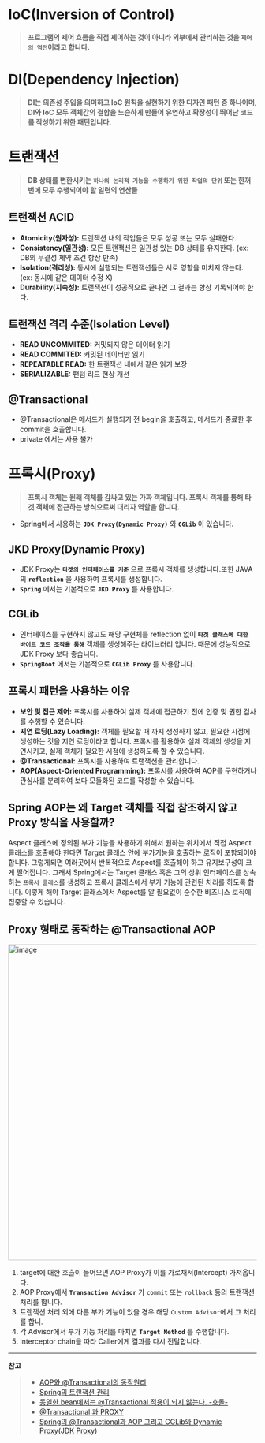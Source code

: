 # IoC(Inversion of Control)
> **프로그램의 제어 흐름을 직접 제어하는 것이 아니라 외부에서 관리하는 것을 `제어의 역전`이라고 합니다.**

# DI(Dependency Injection)
> **DI는 의존성 주입을 의미하고 IoC 원칙을 실현하기 위한 디자인 패턴 중 하나이며, DI와 IoC 모두 객체간의 결합을 느슨하게 만들어 유연하고 확장성이 뛰어난 코드를 작성하기 위한 패턴입니다.**

# 트랜잭션
> **DB 상태를 변환시키는 `하나의 논리적 기능을 수행하기 위한 작업의 단위` 또는 한꺼번에 모두 수행되어야 할 일련의 연산들**

## 트랜잭션 ACID
- **Atomicity(원자성):** 트랜잭션 내의 작업들은 모두 성공 또는 모두 실패한다.
- **Consistency(일관성):** 모든 트랜잭션은 일관성 있는 DB 상태를 유지한다. (ex: DB의 무결성 제약 조건 항상 만족)
- **Isolation(격리성):** 동시에 실행되는 트랜잭션들은 서로 영향을 미치지 않는다. (ex: 동시에 같은 데이터 수정 X)
- **Durability(지속성):** 트랜잭션이 성공적으로 끝나면 그 결과는 항상 기록되어야 한다.

## 트랜잭션 격리 수준(Isolation Level)
- **READ UNCOMMITED:** 커밋되지 않은 데이터 읽기
- **READ COMMITED:** 커밋된 데이터만 읽기
- **REPEATABLE READ:** 한 트랜잭션 내에서 같은 읽기 보장
- **SERIALIZABLE:** 팬텀 리드 현상 개선

## @Transactional
- @Transactional은 메서드가 실행되기 전 begin을 호출하고, 메서드가 종료한 후 commit을 호출합니다.
- private 에서는 사용 불가

# 프록시(Proxy)
> **프록시 객체는 원래 객체를 감싸고 있는 가짜 객체입니다. 프록시 객체를 통해 타겟 객체에 접근하는 방식으로써 대리자 역할을 합니다.**
- Spring에서 사용하는 **`JDK Proxy(Dynamic Proxy)`** 와 **`CGLib`** 이 있습니다.
  
## JKD Proxy(Dynamic Proxy)
- JDK Proxy는 **`타겟의 인터페이스를 기준`** 으로 프록시 객체를 생성합니다.또한 JAVA의 **`reflection`** 을 사용하여 프록시를 생성합니다.
- **`Spring`** 에서는 기본적으로 **`JKD Proxy`** 를 사용합니다.

## CGLib
- 인터페이스를 구현하지 않고도 해당 구현체를 reflection 없이 **`타겟 클래스에 대한 바이트 코드 조작을 통해`** 객체를 생성해주는 라이브러리 입니다. 때문에 성능적으로 JDK Proxy 보다 좋습니다.
- **`SpringBoot`** 에서는 기본적으로 **`CGLib Proxy`** 를 사용합니다.

## 프록시 패턴을 사용하는 이유
- **보안 및 접근 제어:** 프록시를 사용하여 실제 객체에 접근하기 전에 인증 및 권한 검사를 수행할 수 있습니다.
- **지연 로딩(Lazy Loading):** 객체를 필요할 때 까지 생성하지 않고, 필요한 시점에 생성하는 것을 지연 로딩이라고 합니다. 프록시를 활용하여 실제 객체의 생성을 지연시키고, 실제 객체가 필요한 시점에 생성하도록 할 수 있습니다.
- **@Transactional:** 프록시를 사용하여 트랜잭션을 관리합니다.
- **AOP(Aspect-Oriented Programming):** 프록시를 사용하여 AOP를 구현하거나 관심사를 분리하여 보다 모듈화된 코드를 작성할 수 있습니다.

## Spring AOP는 왜 Target 객체를 직접 참조하지 않고 Proxy 방식을 사용할까?
Aspect 클래스에 정의된 부가 기능을 사용하기 위해서 원하는 위치에서 직접 Aspect 클래스를 호출해야 한다면 Target 클래스 안에 부가기능을 호출하는 로직이 포함되어야 합니다.
그렇게되면 여러곳에서 반복적으로 Aspect를 호출해야 하고 유지보구성이 크게 떨어집니다.
그래서 Spring에서는 Target 클래스 혹은 그의 상위 인터페이스를 상속하는 `프록시 클래스`를 생성하고 프록시 클래스에서 부가 기능에 관련된 처리를 하도록 합니다. 이렇게 해야 Target 클래스에서 Aspect를 알 필요없이 순수한 비즈니스 로직에 집중할 수 있습니다.

## Proxy 형태로 동작하는 @Transactional AOP

<img width="641" alt="image" src="https://github.com/FastCampusKDTBackend/KDT_Y_BE_Toy_Project1/assets/68748397/1fe89dd1-4c2e-4ec1-b19a-99e9e5e078d2">

1. target에 대한 호출이 들어오면 AOP Proxy가 이를 가로채서(Intercept) 가져옵니다.
2. AOP Proxy에서 **`Transaction Advisor`** 가 `commit` 또는 `rollback` 등의 트랜잭션 처리를 합니다.
3. 트랜잭션 처리 외에 다른 부가 기능이 있을 경우 해당 `Custom Advisor`에서 그 처리를 합니.
4. 각 Advisor에서 부가 기능 처리를 마치면 **`Target Method`** 를 수행합니다.
5. Interceptor chain을 따라 Caller에게 결과를 다시 전달합니다.
---

**참고**
> - [AOP와 @Transactional의 동작원리](https://velog.io/@ann0905/AOP%EC%99%80-Transactional%EC%9D%98-%EB%8F%99%EC%9E%91-%EC%9B%90%EB%A6%AC)
> - [Spring의 트랜잭션 관리](https://yeonyeon.tistory.com/223)
> - [동일한 bean에서는 @Transactional 적용이 되지 않는다. -호돌- ](https://yeonyeon.tistory.com/283#nav)
> - [@Transactional 과 PROXY](https://velog.io/@chullll/Transactional-%EA%B3%BC-PROXY)
> - [Spring의 @Transactional과 AOP 그리고 CGLib와 Dynamic Proxy(JDK Proxy)](https://minkukjo.github.io/framework/2021/05/23/Spring/)